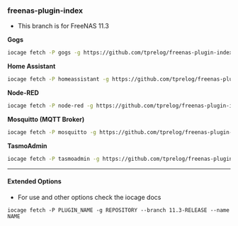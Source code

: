 ### freenas-plugin-index

- This branch is for FreeNAS 11.3

**Gogs**
```bash
iocage fetch -P gogs -g https://github.com/tprelog/freenas-plugin-index.git
```

**Home Assistant**
```bash
iocage fetch -P homeassistant -g https://github.com/tprelog/freenas-plugin-index.git
```

**Node-RED**
```bash
iocage fetch -P node-red -g https://github.com/tprelog/freenas-plugin-index.git
```

**Mosquitto (MQTT Broker)**
```bash
iocage fetch -P mosquitto -g https://github.com/tprelog/freenas-plugin-index.git
```

**TasmoAdmin**
```bash
iocage fetch -P tasmoadmin -g https://github.com/tprelog/freenas-plugin-index.git
```

---

#### Extended Options

- For use and other options check the iocage docs

```
iocage fetch -P PLUGIN_NAME -g REPOSITORY --branch 11.3-RELEASE --name NAME
```
